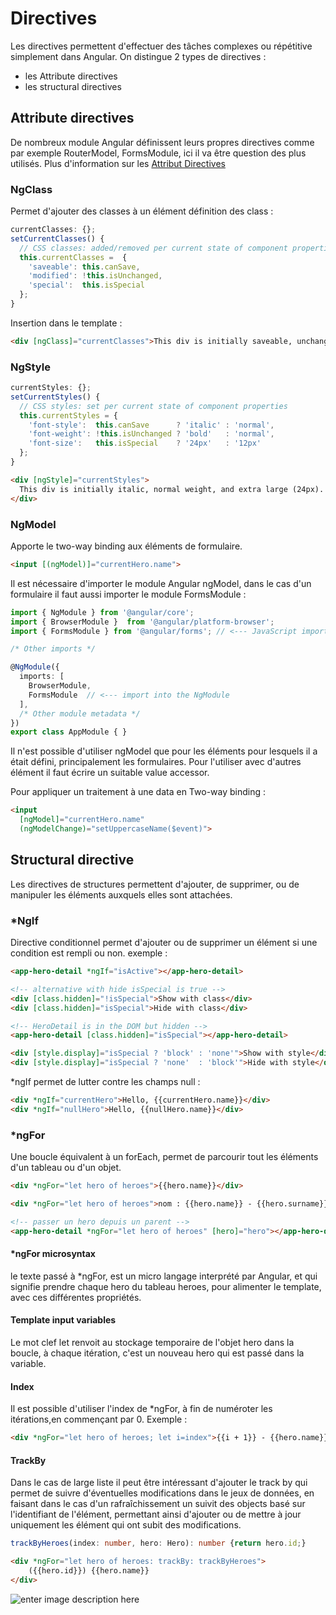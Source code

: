 # Directives
Les directives permettent d'effectuer des tâches complexes ou répétitive simplement dans Angular. On distingue 2 types de directives : 

- les Attribute directives
- les structural directives

## Attribute directives
De nombreux module Angular définissent leurs propres directives comme par exemple RouterModel, FormsModule, ici il va être question des plus utilisés.
Plus d'information sur les [Attribut Directives](https://angular.io/guide/attribute-directives)

### NgClass
Permet d'ajouter des classes à un élément définition des class :
```ts
currentClasses: {};
setCurrentClasses() {
  // CSS classes: added/removed per current state of component properties
  this.currentClasses =  {
    'saveable': this.canSave,
    'modified': !this.isUnchanged,
    'special':  this.isSpecial
  };
}
```
Insertion dans le template :
```html
<div [ngClass]="currentClasses">This div is initially saveable, unchanged, and special</div>
```
### NgStyle
```ts
currentStyles: {};
setCurrentStyles() {
  // CSS styles: set per current state of component properties
  this.currentStyles = {
    'font-style':  this.canSave      ? 'italic' : 'normal',
    'font-weight': !this.isUnchanged ? 'bold'   : 'normal',
    'font-size':   this.isSpecial    ? '24px'   : '12px'
  };
}
```

```html
<div [ngStyle]="currentStyles">
  This div is initially italic, normal weight, and extra large (24px).
</div>
```

### NgModel
Apporte le two-way binding aux éléments de formulaire.

```html
<input [(ngModel)]="currentHero.name">
```
Il est nécessaire d'importer le module Angular ngModel, dans le cas d'un formulaire il faut aussi importer le module FormsModule :

```ts
import { NgModule } from '@angular/core';
import { BrowserModule }  from '@angular/platform-browser';
import { FormsModule } from '@angular/forms'; // <--- JavaScript import from Angular

/* Other imports */

@NgModule({
  imports: [
    BrowserModule,
    FormsModule  // <--- import into the NgModule
  ],
  /* Other module metadata */
})
export class AppModule { }
```
Il n'est possible d'utiliser ngModel que pour les éléments pour lesquels il a était défini, principalement les formulaires. Pour l'utiliser avec d'autres élément il faut écrire un  suitable value accessor.

Pour appliquer un traitement à une data en Two-way binding :
```html
<input
  [ngModel]="currentHero.name"
  (ngModelChange)="setUppercaseName($event)">
```

## Structural directive
Les directives de structures permettent d'ajouter, de supprimer, ou de manipuler les éléments auxquels elles sont attachées.

### *NgIf
Directive conditionnel permet d'ajouter ou de supprimer un élément si une condition est rempli ou non.
exemple :
```html
<app-hero-detail *ngIf="isActive"></app-hero-detail>

<!-- alternative with hide isSpecial is true -->
<div [class.hidden]="!isSpecial">Show with class</div>
<div [class.hidden]="isSpecial">Hide with class</div>

<!-- HeroDetail is in the DOM but hidden -->
<app-hero-detail [class.hidden]="isSpecial"></app-hero-detail>

<div [style.display]="isSpecial ? 'block' : 'none'">Show with style</div>
<div [style.display]="isSpecial ? 'none'  : 'block'">Hide with style</div>
```
*ngIf permet de lutter contre les champs null :
```html
<div *ngIf="currentHero">Hello, {{currentHero.name}}</div>
<div *ngIf="nullHero">Hello, {{nullHero.name}}</div>
```

### *ngFor
Une boucle équivalent à un forEach, permet de parcourir tout les éléments d'un tableau ou d'un objet.
```html
<div *ngFor="let hero of heroes">{{hero.name}}</div>

<div *ngFor="let hero of heroes">nom : {{hero.name}} - {{hero.surname}}</div>

<!-- passer un hero depuis un parent -->
<app-hero-detail *ngFor="let hero of heroes" [hero]="hero"></app-hero-detail>
```
#### *ngFor microsyntax
le texte passé à *ngFor, est un micro langage interprété par Angular, et qui signifie prendre chaque hero du tableau heroes, pour alimenter le template, avec ces différentes propriétés.

#### Template input variables

Le mot clef let renvoit au stockage temporaire de l'objet hero dans la boucle, à chaque itération, c'est un nouveau hero qui est passé dans la variable.

#### Index
Il est possible d'utiliser l'index de *ngFor, à fin de numéroter les itérations,en commençant par 0. Exemple :
```html
<div *ngFor="let hero of heroes; let i=index">{{i + 1}} - {{hero.name}}</div>
```
#### TrackBy
Dans le cas de large liste il peut être intéressant d'ajouter le track by qui permet de suivre d'éventuelles modifications dans le jeux de données, en faisant dans le cas d'un rafraîchissement un suivit des objects basé sur l'identifiant de l'élément, permettant ainsi d'ajouter ou de mettre à jour uniquement les élément qui ont subit des modifications.

```ts
trackByHeroes(index: number, hero: Hero): number {return hero.id;}
```

```html
<div *ngFor="let hero of heroes: trackBy: trackByHeroes">
    ({{hero.id}}) {{hero.name}}
</div>
```

![enter image description here](https://angular.io/generated/images/guide/template-syntax/ng-for-track-by-anim.gif)
<!--stackedit_data:
eyJoaXN0b3J5IjpbMjEzNjYxNDk2OSwzNDQzNzgwNjUsLTQxOD
A2Njc4NSwtNjM2Mzg2NjY1XX0=
-->